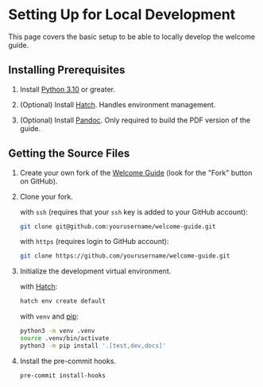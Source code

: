 # Setting Up for Local Development

This page covers the basic setup to be able to locally develop the welcome
guide.

## Installing Prerequisites

1. Install [Python 3.10][python] or greater.

2. (Optional) Install [Hatch][install-hatch]. Handles environment management.

3. (Optional) Install [Pandoc][pandoc]. Only required to build the PDF version of the guide.

## Getting the Source Files

1. Create your own fork of the [Welcome Guide][welcome-guide] (look for the "Fork" button on GitHub).

2. Clone your fork.

    with `ssh` (requires that your `ssh` key is added to your GitHub account):

    ```bash
    git clone git@github.com:yourusername/welcome-guide.git
    ```

    with `https` (requires login to GitHub account):

    ```bash
    git clone https://github.com/yourusername/welcome-guide.git
    ```

3. Initialize the development virtual environment.

    with [Hatch][install-hatch]:

    ```bash
    hatch env create default
    ```

    with `venv` and [pip][pip]:

    ```bash
    python3 -m venv .venv
    source .venv/bin/activate
    python3 -m pip install '.[test,dev,docs]'
    ```

4. Install the pre-commit hooks.

    ```bash
    pre-commit install-hooks
    ```

[python]: https://www.python.org/downloads/
[install-hatch]: https://hatch.pypa.io/latest/install/
[welcome-guide]: https://github.com/ComCatLab/welcome-guide
[pip]: https://pip.pypa.io/en/stable/
[pandoc]: https://pandoc.org/installing.html
